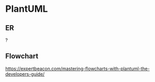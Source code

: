 # PlantUML

## ER

?

## Flowchart

https://expertbeacon.com/mastering-flowcharts-with-plantuml-the-developers-guide/

